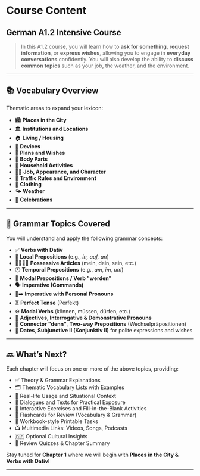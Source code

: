 # Course Content

## German A1.2 Intensive Course 

> In this A1.2 course, you will learn how to **ask for something**, **request information**, or **express wishes**, allowing you to engage in **everyday conversations** confidently. You will also develop the ability to **discuss common topics** such as your job, the weather, and the environment.

---

## 📚 Vocabulary Overview

Thematic areas to expand your lexicon:

- 🏙️ **Places in the City**
- 🏛️ **Institutions and Locations**
- 🏠 **Living / Housing**
- 🔌 **Devices**
- 📝 **Plans and Wishes**
- 🧍 **Body Parts**
- 🧹 **Household Activities**
- 👩‍🔧 **Job, Appearance, and Character**
- 🚦 **Traffic Rules and Environment**
- 👚 **Clothing**
- 🌤️ **Weather**
- 🎉 **Celebrations**

---

## 🧠 Grammar Topics Covered

You will understand and apply the following grammar concepts:

- ✅ **Verbs with Dativ**
- 📍 **Local Prepositions** (e.g., *in, auf, an*)
- 👨‍👩‍👧‍👦 **Possessive Articles** (mein, dein, sein, etc.)
- 🕐 **Temporal Prepositions** (e.g., *am, im, um*)
- 🔁 **Modal Prepositions / Verb "werden"**
- 🗣️ **Imperative (Commands)**
- 🧑➡️ **Imperative with Personal Pronouns**
- ⏳ **Perfect Tense** (Perfekt)
- ⚙️ **Modal Verbs** (können, müssen, dürfen, etc.)
- 🎨 **Adjectives, Interrogative & Demonstrative Pronouns**
- 🔗 **Connector "denn"**, **Two-way Prepositions** (Wechselpräpositionen)
- 📅 **Dates**, **Subjunctive II (Konjunktiv II)** for polite expressions and wishes

---

## 🔜 What’s Next?

Each chapter will focus on one or more of the above topics, providing:

- ✅ Theory & Grammar Explanations  
- 🗂️ Thematic Vocabulary Lists with Examples  
- 💬 Real-life Usage and Situational Context  
- 📖 Dialogues and Texts for Practical Exposure  
- 📝 Interactive Exercises and Fill-in-the-Blank Activities  
- 🧠 Flashcards for Review (Vocabulary & Grammar)  
- 🧾 Workbook-style Printable Tasks  
- 📺 Multimedia Links: Videos, Songs, Podcasts  
- 🇩🇪 Optional Cultural Insights  
- 🧪 Review Quizzes & Chapter Summary  

Stay tuned for **Chapter 1** where we will begin with **Places in the City & Verbs with Dativ**!

---
